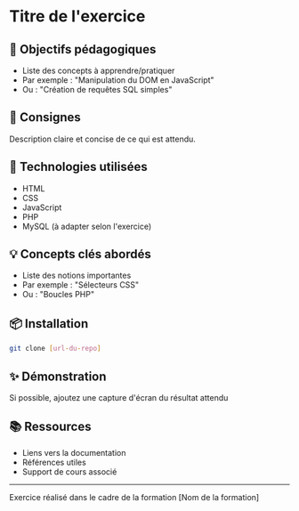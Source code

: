 # Titre de l'exercice

## 🎯 Objectifs pédagogiques
- Liste des concepts à apprendre/pratiquer
- Par exemple : "Manipulation du DOM en JavaScript"
- Ou : "Création de requêtes SQL simples"

## 📝 Consignes
Description claire et concise de ce qui est attendu.

## 🔧 Technologies utilisées
- HTML
- CSS
- JavaScript
- PHP
- MySQL
(à adapter selon l'exercice)

## 💡 Concepts clés abordés
- Liste des notions importantes
- Par exemple : "Sélecteurs CSS"
- Ou : "Boucles PHP"

## 📦 Installation
```bash
git clone [url-du-repo]
```

## ✨ Démonstration
Si possible, ajoutez une capture d'écran du résultat attendu

## 📚 Ressources
- Liens vers la documentation
- Références utiles
- Support de cours associé

---
Exercice réalisé dans le cadre de la formation [Nom de la formation]
